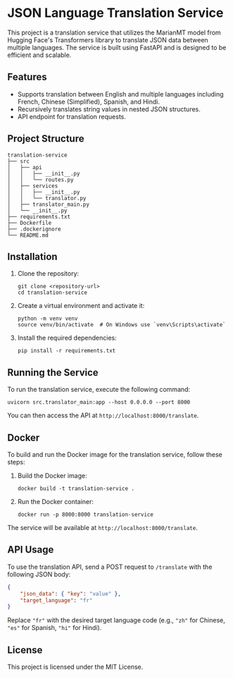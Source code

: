 # JSON Language Translation Service

This project is a translation service that utilizes the MarianMT model from Hugging Face's Transformers library to translate JSON data between multiple languages. The service is built using FastAPI and is designed to be efficient and scalable.

## Features

- Supports translation between English and multiple languages including French, Chinese (Simplified), Spanish, and Hindi.
- Recursively translates string values in nested JSON structures.
- API endpoint for translation requests.

## Project Structure

```
translation-service
├── src
│   ├── api
│   │   ├── __init__.py
│   │   └── routes.py
│   ├── services
│   │   ├── __init__.py
│   │   └── translator.py
│   ├── translator_main.py
│   └── __init__.py
├── requirements.txt
├── Dockerfile
├── .dockerignore
└── README.md
```

## Installation

1. Clone the repository:
   ```
   git clone <repository-url>
   cd translation-service
   ```

2. Create a virtual environment and activate it:
   ```
   python -m venv venv
   source venv/bin/activate  # On Windows use `venv\Scripts\activate`
   ```

3. Install the required dependencies:
   ```
   pip install -r requirements.txt
   ```

## Running the Service

To run the translation service, execute the following command:
```
uvicorn src.translator_main:app --host 0.0.0.0 --port 8000
```

You can then access the API at `http://localhost:8000/translate`.

## Docker

To build and run the Docker image for the translation service, follow these steps:

1. Build the Docker image:
   ```
   docker build -t translation-service .
   ```

2. Run the Docker container:
   ```
   docker run -p 8000:8000 translation-service
   ```

The service will be available at `http://localhost:8000/translate`.

## API Usage

To use the translation API, send a POST request to `/translate` with the following JSON body:

```json
{
    "json_data": { "key": "value" },
    "target_language": "fr"
}
```

Replace `"fr"` with the desired target language code (e.g., `"zh"` for Chinese, `"es"` for Spanish, `"hi"` for Hindi).

## License

This project is licensed under the MIT License.